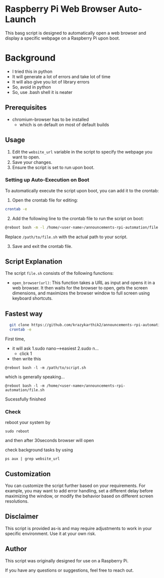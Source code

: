 # Raspberry Pi Web Browser Auto-Launch

This basg script is designed to automatically open a web browser and display a specific webpage on a Raspberry Pi upon boot.
# Background
- I tried this in python
- It will generate a lot of errors and take lot of time
- It will also give you lot of library errors
- So, avoid in python
- So, use .bash shell it is neater
## Prerequisites
- chromium-browser has to be installed 
    + which is on default on most of default builds
## Usage

1. Edit the `website_url` variable in the script to specify the webpage you want to open.
2. Save your changes.
3. Ensure the script is set to run upon boot.

### Setting up Auto-Execution on Boot

To automatically execute the script upon boot, you can add it to the crontab:

1. Open the crontab file for editing:

```bash
crontab -e
```

2. Add the following line to the crontab file to run the script on boot:

```bash
@reboot bash -m -l /home/<user-name>/announcements-rpi-automation/file.sh
```

Replace `/path/to/file.sh` with the actual path to your script.

3. Save and exit the crontab file.

## Script Explanation

The script `file.sh` consists of the following functions:

- `open_browser(url)`: This function takes a URL as input and opens it in a web browser. It then waits for the browser to open, gets the screen dimensions, and maximizes the browser window to full screen using keyboard shortcuts.

## Fastest way
``` bash
  git clone https://github.com/krazykarthik2/announcements-rpi-automation
  crontab -e
```
First time,
- it will ask 1.sudo nano-->easiest
              2.sudo n...
  + click 1
- then write this
```
@reboot bash -l -m /path/to/script.sh
```
which is generally speaking...
```
@reboot bash -l -m /home/<user-name>/announcements-rpi-automation/file.sh
```
Sucessfully finished
### Check
reboot your system by
```
sudo reboot
```
and then after 30seconds 
browser will open

check background tasks by using 
```
ps aux | grep website_url
```

## Customization

You can customize the script further based on your requirements. For example, you may want to add error handling, set a different delay before maximizing the window, or modify the behavior based on different screen resolutions.

## Disclaimer

This script is provided as-is and may require adjustments to work in your specific environment. Use it at your own risk.

## Author

This script was originally designed for use on a Raspberry Pi.

If you have any questions or suggestions, feel free to reach out.
